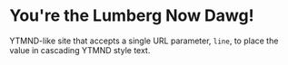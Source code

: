 # You're the Lumberg Now Dawg!  

YTMND-like site that accepts a single URL parameter, `line`, to place the value in cascading YTMND style text.  